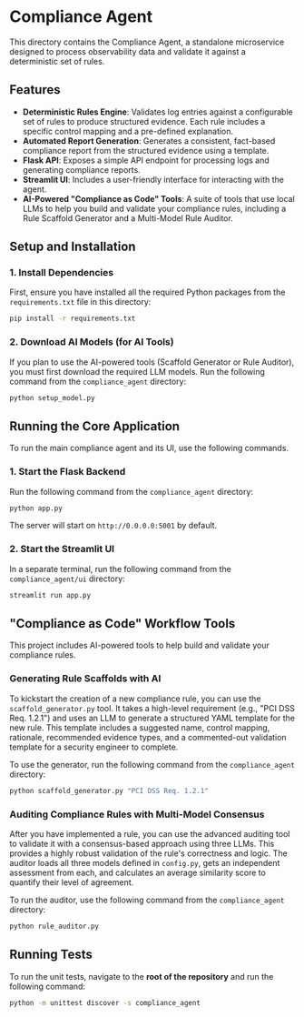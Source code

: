 # Compliance Agent

This directory contains the Compliance Agent, a standalone microservice designed to process observability data and validate it against a deterministic set of rules.

## Features

- **Deterministic Rules Engine**: Validates log entries against a configurable set of rules to produce structured evidence. Each rule includes a specific control mapping and a pre-defined explanation.
- **Automated Report Generation**: Generates a consistent, fact-based compliance report from the structured evidence using a template.
- **Flask API**: Exposes a simple API endpoint for processing logs and generating compliance reports.
- **Streamlit UI**: Includes a user-friendly interface for interacting with the agent.
- **AI-Powered "Compliance as Code" Tools**: A suite of tools that use local LLMs to help you build and validate your compliance rules, including a Rule Scaffold Generator and a Multi-Model Rule Auditor.

## Setup and Installation

### 1. Install Dependencies

First, ensure you have installed all the required Python packages from the `requirements.txt` file in this directory:

```bash
pip install -r requirements.txt
```

### 2. Download AI Models (for AI Tools)

If you plan to use the AI-powered tools (Scaffold Generator or Rule Auditor), you must first download the required LLM models. Run the following command from the `compliance_agent` directory:

```bash
python setup_model.py
```

## Running the Core Application

To run the main compliance agent and its UI, use the following commands.

### 1. Start the Flask Backend

Run the following command from the `compliance_agent` directory:

```bash
python app.py
```

The server will start on `http://0.0.0.0:5001` by default.

### 2. Start the Streamlit UI

In a separate terminal, run the following command from the `compliance_agent/ui` directory:

```bash
streamlit run app.py
```

## "Compliance as Code" Workflow Tools

This project includes AI-powered tools to help build and validate your compliance rules.

### Generating Rule Scaffolds with AI

To kickstart the creation of a new compliance rule, you can use the `scaffold_generator.py` tool. It takes a high-level requirement (e.g., "PCI DSS Req. 1.2.1") and uses an LLM to generate a structured YAML template for the new rule. This template includes a suggested name, control mapping, rationale, recommended evidence types, and a commented-out validation template for a security engineer to complete.

To use the generator, run the following command from the `compliance_agent` directory:

```bash
python scaffold_generator.py "PCI DSS Req. 1.2.1"
```

### Auditing Compliance Rules with Multi-Model Consensus

After you have implemented a rule, you can use the advanced auditing tool to validate it with a consensus-based approach using three LLMs. This provides a highly robust validation of the rule's correctness and logic. The auditor loads all three models defined in `config.py`, gets an independent assessment from each, and calculates an average similarity score to quantify their level of agreement.

To run the auditor, use the following command from the `compliance_agent` directory:

```bash
python rule_auditor.py
```

## Running Tests

To run the unit tests, navigate to the **root of the repository** and run the following command:

```bash
python -m unittest discover -s compliance_agent
```